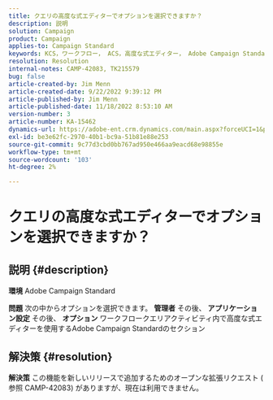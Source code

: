 ```yaml
---
title: クエリの高度な式エディターでオプションを選択できますか？
description: 説明
solution: Campaign
product: Campaign
applies-to: Campaign Standard
keywords: KCS，ワークフロー， ACS，高度な式エディター， Adobe Campaign Standard，選択，クエリ，回避策
resolution: Resolution
internal-notes: CAMP-42083, TK215579
bug: false
article-created-by: Jim Menn
article-created-date: 9/22/2022 9:39:12 PM
article-published-by: Jim Menn
article-published-date: 11/18/2022 8:53:10 AM
version-number: 3
article-number: KA-15462
dynamics-url: https://adobe-ent.crm.dynamics.com/main.aspx?forceUCI=1&pagetype=entityrecord&etn=knowledgearticle&id=3f6ed8fb-be3a-ed11-9db1-0022480866ad
exl-id: be3e62fc-2970-40b1-bc9a-51b81e88e253
source-git-commit: 9c77d3cbd0bb767ad950e466aa9eacd68e98855e
workflow-type: tm+mt
source-wordcount: '103'
ht-degree: 2%

---
```


# クエリの高度な式エディターでオプションを選択できますか？

## 説明 {#description}


<b>環境</b>
Adobe Campaign Standard

<b>問題</b>
次の中からオプションを選択できます。 <b>管理者</b> その後、 <b>アプリケーション設定</b> その後、 <b>オプション</b> ワークフロークエリアクティビティ内で高度な式エディターを使用するAdobe Campaign Standardのセクション


## 解決策 {#resolution}


<b>解決策</b>
この機能を新しいリリースで追加するためのオープンな拡張リクエスト ( 参照 CAMP-42083) がありますが、現在は利用できません。
